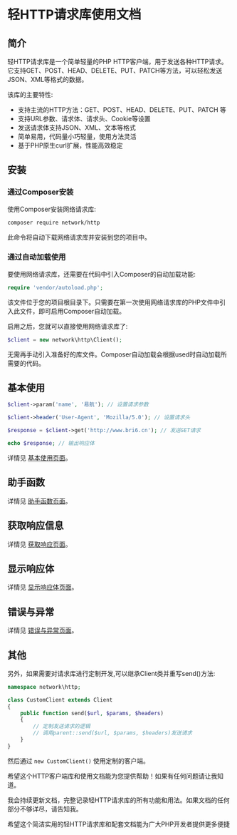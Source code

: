# 轻HTTP请求库使用文档

## 简介

轻HTTP请求库是一个简单轻量的PHP HTTP客户端，用于发送各种HTTP请求。它支持GET、POST、HEAD、DELETE、PUT、PATCH等方法，可以轻松发送JSON、XML等格式的数据。

该库的主要特性:

- 支持主流的HTTP方法：GET、POST、HEAD、DELETE、PUT、PATCH 等
- 支持URL参数、请求体、请求头、Cookie等设置  
- 发送请求体支持JSON、XML、文本等格式  
- 简单易用，代码量小巧轻量，使用方法灵活
- 基于PHP原生curl扩展，性能高效稳定

## 安装

### 通过Composer安装

使用Composer安装网络请求库:

```bash
composer require network/http
```

此命令将自动下载网络请求库并安装到您的项目中。

### 通过自动加载使用

要使用网络请求库，还需要在代码中引入Composer的自动加载功能:

```php
require 'vendor/autoload.php';
```

该文件位于您的项目根目录下。只需要在第一次使用网络请求库的PHP文件中引入此文件，即可启用Composer自动加载。

启用之后，您就可以直接使用网络请求库了:

```php
$client = new network\http\Client();
```

无需再手动引入准备好的库文件。Composer自动加载会根据used时自动加载所需要的代码。

## 基本使用

```php
$client->param('name', '易航'); // 设置请求参数

$client->header('User-Agent', 'Mozilla/5.0'); // 设置请求头

$response = $client->get('http://www.bri6.cn'); // 发送GET请求

echo $response; // 输出响应体
```

详情见 [基本使用页面](readme/基本使用.md)。

## 助手函数

详情见 [助手函数页面](readme/助手函数.md)。

## 获取响应信息

详情见 [获取响应页面](readme/获取响应.md)。

## 显示响应体

详情见 [显示响应体页面](readme/显示响应体.md)。

## 错误与异常

详情见 [错误与异常页面](readme/错误与异常.md)。

## 其他

另外，如果需要对请求库进行定制开发,可以继承Client类并重写send()方法:

```php
namespace network\http;

class CustomClient extends Client 
{
    public function send($url, $params, $headers)
    {
        // 定制发送请求的逻辑
        // 调用parent::send($url, $params, $headers)发送请求
    }
}
```

然后通过 `new CustomClient()` 使用定制的客户端。

希望这个HTTP客户端库和使用文档能为您提供帮助！如果有任何问题请让我知道。

我会持续更新文档，完整记录轻HTTP请求库的所有功能和用法。如果文档的任何部分不够详尽，请告知我。

希望这个简洁实用的轻HTTP请求库和配套文档能为广大PHP开发者提供更多便捷
